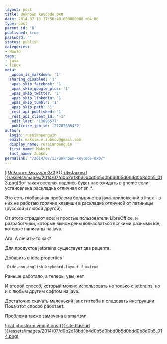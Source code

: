 ```yaml
---
layout: post
title: Unknown keycode 0x0
date: 2014-07-13 17:56:40.000000000 +04:00
type: post
parent_id: '0'
published: true
password: ''
status: publish
categories:
- HowTo
tags:
- java
- linux
meta:
  _wpcom_is_markdown: '1'
  sharing_disabled: '1'
  _wpas_skip_facebook: '1'
  _wpas_skip_google_plus: '1'
  _wpas_skip_twitter: '1'
  _wpas_skip_linkedin: '1'
  _wpas_skip_tumblr: '1'
  _wpas_skip_path: '1'
  _rest_api_published: '1'
  _rest_api_client_id: "-1"
  _edit_last: '13696577'
  _publicize_job_id: '21282835432'
author:
  login: russianpenguin
  email: maksim.v.zubkov@gmail.com
  display_name: russianpenguin
  first_name: Maksim
  last_name: Zubkov
permalink: "/2014/07/13/unknown-keycode-0x0/"
---
```

[![Unknown keycode 0x0]({{ site.baseurl }}/assets/images/2014/07/d0b2d18bd0b4d0b5d0bbd0b5d0bdd0b8d0b5_013.png)](/2014/07/d0b2d18bd0b4d0b5d0bbd0b5d0bdd0b8d0b5_013.png)Вот такая веселая надпись будет нас ожидать в gnome если установлена раскладка отличная от en_*.

Это есть глобальная проблема большинства java-приложений в linux - в них не работаю горячие клавиши в раскладке отличной от латиницы (русской и любой другой).

От этого страдают все: и простые пользователи LibreOffice, и разработчики, которые вынождены пользоваться всякими разными ide, которые написаны на java.

Ага. А лечить-то как?

Для продуктов jetbrains существует два рецепта:

Добавить в idea.properties

```
-Dide.non.english.keyboard.layout.fix=true
```

Раньше работало, а теперь, увы, нет.

И второй способ, который можно использовать не только с jetbrains, но и с любым другим софтом на java.

Достаточно скачать&nbsp;[маленький jar](https://github.com/zheludkovm/LinuxJavaFixes "zheludkovm/LinuxJavaFixes") с гитхаба и следовать [инструкции](https://github.com/zheludkovm/LinuxJavaFixes/blob/master/README.md "zheludkovm/LinuxJavaFixes - readme"). Пока этот способ работает.

Проблема также замечена в smartsvn.

[![cat phpstorm.vmoptions]({{ site.baseurl }}/assets/images/2014/07/d0b2d18bd0b4d0b5d0bbd0b5d0bdd0b8d0b5_014.png)](/2014/07/d0b2d18bd0b4d0b5d0bbd0b5d0bdd0b8d0b5_014.png)

